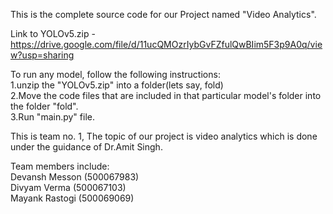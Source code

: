 This is the complete source code for our Project named "Video Analytics".

Link to YOLOv5.zip - https://drive.google.com/file/d/11ucQMOzrIybGvFZfulQwBIim5F3p9A0q/view?usp=sharing

To run any model, follow the following instructions:  
1.unzip the "YOLOv5.zip" into a folder(lets say, fold)  
2.Move the code files that are included in that particular model's folder into the folder "fold".  
3.Run "main.py" file.  

This is team no. 1, The topic of our project is video analytics which is done under the guidance of Dr.Amit Singh.  

Team members include:  
Devansh Messon (500067983)  
Divyam Verma (500067103)  
Mayank Rastogi (500069069)  
